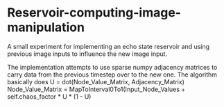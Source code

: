 # Reservoir-computing-image-manipulation
A small experiment for implementing an echo state reservoir and using previous image inputs to influence the new image input. 

The implementation attempts to use sparse numpy adjacency matrices to carry data from the previous timestep over to the new one. The algorithm basically does 
 U = dot(Node_Value_Matrix, Adjacency_Matrix)
 Node_Value_Matrix = MapToInterval0To1(Input_Node_Values + self.chaos_factor * U * (1 - U) 
